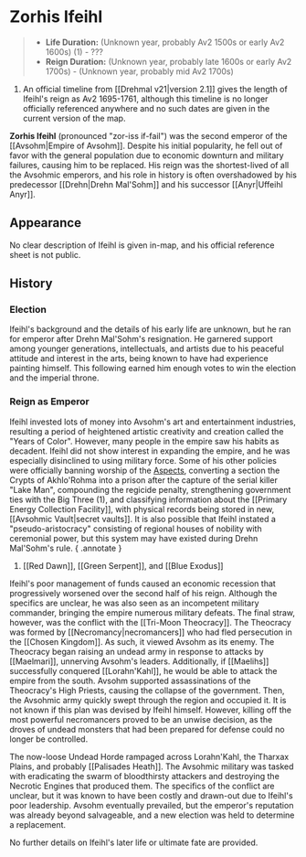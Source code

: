# Zorhis Ifeihl

<div class="annotate" markdown>

> - **Life Duration:** (Unknown year, probably Av2 1500s or early Av2 1600s) (1) - ???
> - **Reign Duration:** (Unknown year, probably late 1600s or early Av2 1700s) - (Unknown year, probably mid Av2 1700s)

</div>

1. An official timeline from [[Drehmal v21|version 2.1]] gives the length of Ifeihl's reign as Av2 1695-1761, although this timeline is no longer officially referenced anywhere and no such dates are given in the current version of the map.

**Zorhis Ifeihl** (pronounced "zor-iss if-fail") was the second emperor of the [[Avsohm|Empire of Avsohm]]. Despite his initial popularity, he fell out of favor with the general population due to economic downturn and military failures, causing him to be replaced. His reign was the shortest-lived of all the Avsohmic emperors, and his role in history is often overshadowed by his predecessor [[Drehn|Drehn Mal'Sohm]] and his successor [[Anyr|Uffeihl Anyr]].

## Appearance

No clear description of Ifeihl is given in-map, and his official reference sheet is not public.

## History

### Election

Ifeihl's background and the details of his early life are unknown, but he ran for emperor after Drehn Mal'Sohm's resignation. He garnered support among younger generations, intellectuals, and artists due to his peaceful attitude and interest in the arts, being known to have had experience painting himself. This following earned him enough votes to win the election and the imperial throne.

### Reign as Emperor

Ifeihl invested lots of money into Avsohm's art and entertainment industries, resulting a period of heightened artistic creativity and creation called the "Years of Color". However, many people in the empire saw his habits as decadent. Ifeihl did not show interest in expanding the empire, and he was especially disinclined to using military force. Some of his other policies were officially banning worship of the [Aspects](/Lore/Higher_Beings/Aspects/), converting a section the Crypts of Akhlo'Rohma into a prison after the capture of the serial killer "Lake Man", compounding the regicide penalty, strengthening government ties with the Big Three (1), and classifying information about the [[Primary Energy Collection Facility]], with physical records being stored in new, [[Avsohmic Vault|secret vaults]]. It is also possible that Ifeihl instated a "pseudo-aristocracy" consisting of regional houses of nobility with ceremonial power, but this system may have existed during Drehn Mal'Sohm's rule.
{ .annotate }

1. [[Red Dawn]], [[Green Serpent]], and [[Blue Exodus]]

Ifeihl's poor management of funds caused an economic recession that progressively worsened over the second half of his reign. Although the specifics are unclear, he was also seen as an incompetent military commander, bringing the empire numerous military defeats. The final straw, however, was the conflict with the [[Tri-Moon Theocracy]]. The Theocracy was formed by [[Necromancy|necromancers]] who had fled persecution in the [[Chosen Kingdom]]. As such, it viewed Avsohm as its enemy. The Theocracy began raising an undead army in response to attacks by [[Maelmari]], unnerving Avsohm's leaders. Additionally, if [[Maelihs]] successfully conquered [[Lorahn'Kahl]], he would be able to attack the empire from the south. Avsohm supported assassinations of the Theocracy's High Priests, causing the collapse of the government. Then, the Avsohmic army quickly swept through the region and occupied it. It is not known if this plan was devised by Ifeihl himself. However, killing off the most powerful necromancers proved to be an unwise decision, as the droves of undead monsters that had been prepared for defense could no longer be controlled. 

The now-loose Undead Horde rampaged across Lorahn'Kahl, the Tharxax Plains, and probably [[Palisades Heath]]. The Avsohmic military was tasked with eradicating the swarm of bloodthirsty attackers and destroying the Necrotic Engines that produced them. The specifics of the conflict are unclear, but it was known to have been costly and drawn-out due to Ifeihl's poor leadership. Avsohm eventually prevailed, but the emperor's reputation was already beyond salvageable, and a new election was held to determine a replacement.

No further details on Ifeihl's later life or ultimate fate are provided.
